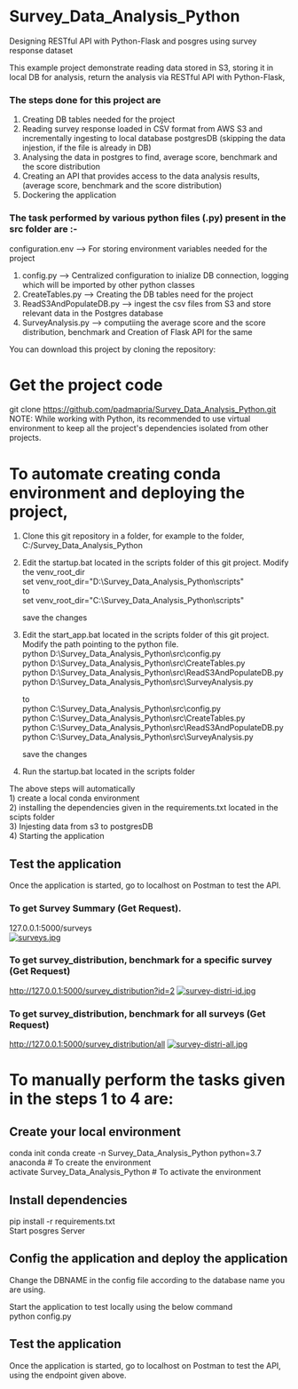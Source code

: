 # Survey_Data_Analysis_Python

Designing RESTful API with Python-Flask and posgres using survey response dataset    

This example project demonstrate reading data stored in S3, storing it in local DB for analysis, return the analysis via RESTful API with Python-Flask,      

### The steps done for this project are
  1) Creating DB tables needed for the project
  2) Reading survey response loaded in CSV format from AWS S3 and incrementally ingesting to local database postgresDB (skipping the data injestion, if the file is already in DB)       
  3) Analysing the data in postgres to find, average score, benchmark and the score distribution    
  4) Creating an API that provides access to the data analysis results, (average score, benchmark and the score distribution)   
  5) Dockering the application    

### The task performed by various python files (.py) present in the src folder are :-    
      
 configuration.env  --> For storing environment variables needed for the project
  1) config.py   --> Centralized configuration to inialize DB connection, logging which will be imported by other python classes     
  2) CreateTables.py  --> Creating the DB tables need for the project
  3) ReadS3AndPopulateDB.py   -->  ingest the csv files from S3 and store relevant data in the Postgres database   
  4) SurveyAnalysis.py  --> computiing the average score and the score distribution, benchmark and Creation of Flask API for the same


 You can download this project by cloning the repository:  
  
# Get the project code
git clone https://github.com/padmapria/Survey_Data_Analysis_Python.git  
NOTE: While working with Python, its recommended to use virtual environment to keep all the project's dependencies isolated from other projects.    

# To automate creating conda environment and deploying the project,
1) Clone this git repository in a folder, for example to the folder,  C:/Survey_Data_Analysis_Python 

2) Edit the startup.bat located in the scripts folder of this git project.
   Modify the venv_root_dir     
     set venv_root_dir="D:\Survey_Data_Analysis_Python\scripts"      
     to     
      set venv_root_dir="C:\Survey_Data_Analysis_Python\scripts"    
      
      save the changes
      
 3) Edit the start_app.bat located in the scripts folder of this git project. Modify the path pointing to the python file.      
      python D:\Survey_Data_Analysis_Python\src\config.py     
      python D:\Survey_Data_Analysis_Python\src\CreateTables.py    
      python D:\Survey_Data_Analysis_Python\src\ReadS3AndPopulateDB.py     
      python D:\Survey_Data_Analysis_Python\src\SurveyAnalysis.py    
      
      to    
      python C:\Survey_Data_Analysis_Python\src\config.py    
      python C:\Survey_Data_Analysis_Python\src\CreateTables.py    
      python C:\Survey_Data_Analysis_Python\src\ReadS3AndPopulateDB.py     
      python C:\Survey_Data_Analysis_Python\src\SurveyAnalysis.py 
      
      save the changes
      
  4) Run the startup.bat located in the scripts folder    
        
  The above steps will automatically   
        1) create a local conda environment    
        2) installing the dependencies given in the requirements.txt located in the scipts folder    
        3) Injesting data from s3 to postgresDB   
        4) Starting the application   
      
## Test the application
Once the application is started, go to localhost on Postman to test the API.

### To get Survey Summary (Get Request).      
127.0.0.1:5000/surveys   
[![surveys.jpg](https://i.postimg.cc/xTBD6kdZ/surveys.jpg)](https://postimg.cc/YhNs9CYN)
     
      
### To get survey_distribution, benchmark for a specific survey (Get Request)
http://127.0.0.1:5000/survey_distribution?id=2
[![survey-distri-id.jpg](https://i.postimg.cc/rmf7xsbQ/survey-distri-id.jpg)](https://postimg.cc/MMjs86zQ)
     
      
### To get survey_distribution, benchmark for all surveys (Get Request)
http://127.0.0.1:5000/survey_distribution/all
[![survey-distri-all.jpg](https://i.postimg.cc/FK5fXsTW/survey-distri-all.jpg)](https://postimg.cc/YvR21kKY)

           
# To manually perform the tasks given in the steps 1 to 4 are: 
## Create your local environment 
conda init
conda create -n Survey_Data_Analysis_Python python=3.7 anaconda     # To create the environment    
activate Survey_Data_Analysis_Python     # To activate the environment    

## Install dependencies    
pip install -r requirements.txt    
Start posgres Server    
    
## Config the application and deploy the application    
Change the DBNAME in the config file according to the database name you are using.    

Start the application to test locally using the below command  
python config.py    

## Test the application    
Once the application is started, go to localhost on Postman to test the API, using the endpoint given above.

